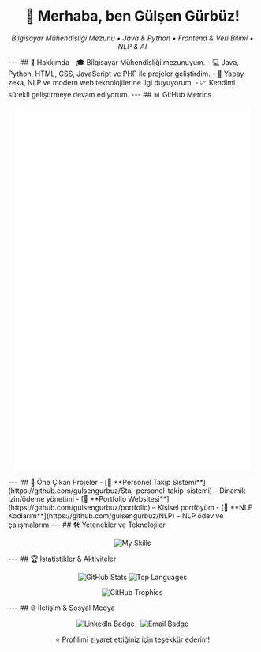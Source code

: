 <h1 align="center">👋 Merhaba, ben <strong>Gülşen Gürbüz</strong>!</h1> <p align="center"> <em>Bilgisayar Mühendisliği Mezunu • Java & Python • Frontend & Veri Bilimi • NLP & AI</em> </p> --- ## 🚀 Hakkımda - 🎓 Bilgisayar Mühendisliği mezunuyum. - 💻 Java, Python, HTML, CSS, JavaScript ve PHP ile projeler geliştirdim. - 🤖 Yapay zeka, NLP ve modern web teknolojilerine ilgi duyuyorum. - 📈 Kendimi sürekli geliştirmeye devam ediyorum. --- ## 📊 GitHub Metrics <p align="center"> <img src="https://github.com/gulsengurbuz/gulsengurbuz/blob/main/github-metrics.svg" alt="Metrics" width="95%"/> </p> --- ## 📌 Öne Çıkan Projeler - [📂 **Personel Takip Sistemi**](https://github.com/gulsengurbuz/Staj-personel-takip-sistemi) – Dinamik izin/ödeme yönetimi - [📂 **Portfolio Websitesi**](https://github.com/gulsengurbuz/portfolio) – Kişisel portföyüm - [📂 **NLP Kodlarım**](https://github.com/gulsengurbuz/NLP) – NLP ödev ve çalışmalarım --- ## 🛠️ Yetenekler ve Teknolojiler <p align="center"> <img src="https://skillicons.dev/icons?i=java,python,js,html,css,php,tensorflow,git,github&theme=dark" alt="My Skills" /> </p> --- ## 🏆 İstatistikler & Aktiviteler <p align="center"> <img src="https://github-readme-stats.vercel.app/api?username=gulsengurbuz&show_icons=true&theme=radical&hide_border=true" alt="GitHub Stats" width="48%"/> <img src="https://github-readme-stats.vercel.app/api/top-langs/?username=gulsengurbuz&layout=compact&theme=radical&hide_border=true" alt="Top Languages" width="48%"/> </p> <p align="center"> <img src="https://github-profile-trophy.vercel.app/?username=gulsengurbuz&theme=onedark&no-frame=true&no-bg=true&margin-w=4" alt="GitHub Trophies" width="95%"/> </p> --- ## 🌐 İletişim & Sosyal Medya <p align="center"> <a href="https://www.linkedin.com/in/gülşen-g-39a42b225"> <img src="https://img.shields.io/badge/LinkedIn-Profile-blue?logo=linkedin&style=for-the-badge" alt="LinkedIn Badge" /> </a> &nbsp; <a href="mailto:youremail@example.com"> <img src="https://img.shields.io/badge/E--mail-Contact-red?logo=gmail&style=for-the-badge" alt="Email Badge" /> </a> </p> <p align="center">⭐ Profilimi ziyaret ettiğiniz için teşekkür ederim!</p>
